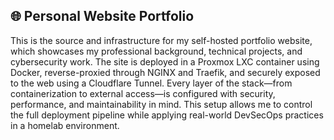 ## 🌐 Personal Website Portfolio

This is the source and infrastructure for my self-hosted portfolio website, which showcases my professional background, technical projects, and cybersecurity work. The site is deployed in a Proxmox LXC container using Docker, reverse-proxied through NGINX and Traefik, and securely exposed to the web using a Cloudflare Tunnel. Every layer of the stack—from containerization to external access—is configured with security, performance, and maintainability in mind. This setup allows me to control the full deployment pipeline while applying real-world DevSecOps practices in a homelab environment.

